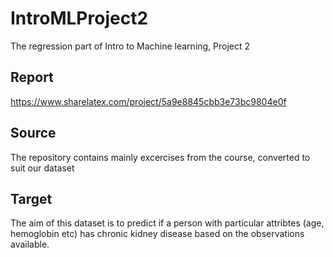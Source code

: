 # IntroMLProject2
The regression part of Intro to Machine learning, Project 2

## Report
https://www.sharelatex.com/project/5a9e8845cbb3e73bc9804e0f

## Source
The repository contains mainly excercises from the course, converted to suit our dataset

## Target
The aim of this dataset is to predict if a person with particular attribtes (age, hemoglobin etc) has chronic kidney disease based on the observations available.
